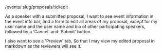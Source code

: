 /events/:slug/proposals/:id/edit

As a speaker with a submitted proposal,
I want to see event information in the event info bar,
and a form to edit all areas of my proposal,
*except* for my user name and the user name and bio of other participating speakers,
followed by a 'Cancel' and 'Submit' button.

I also want to see a 'Preview' tab,
So that I may view my edited proposal in markdown as the reviewers will see it.
